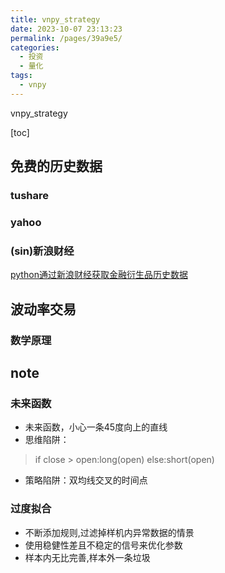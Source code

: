 ```yaml
---
title: vnpy_strategy
date: 2023-10-07 23:13:23
permalink: /pages/39a9e5/
categories:
  - 投资
  - 量化
tags:
  - vnpy
---
```

vnpy_strategy

[toc]
## 免费的历史数据
### tushare
### yahoo
### (sin)新浪财经
[python通过新浪财经获取金融衍生品历史数据](https://blog.csdn.net/FrankieHello/article/details/98677289)

## 波动率交易
### 数学原理

## note
### 未来函数
- 未来函数，小心一条45度向上的直线
- 思维陷阱：
> if close > open:long(open)
else:short(open)
- 策略陷阱：双均线交叉的时间点

### 过度拟合
- 不断添加规则,过滤掉样机内异常数据的情景
- 使用稳健性差且不稳定的信号来优化参数
- 样本内无比完善,样本外一条垃圾